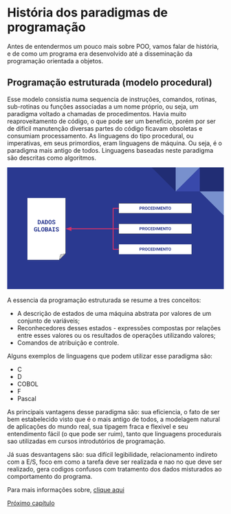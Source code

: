 # História dos paradigmas de programação

Antes de entendermos um pouco mais sobre POO, vamos falar de história, e de como um programa era desenvolvido até a disseminação da programação orientada a objetos.

## Programação estruturada (modelo procedural)
Esse modelo consistia numa sequencia de instruções, comandos, rotinas, sub-rotinas ou funções associadas a um nome próprio, ou seja, um paradigma voltado a chamadas de procedimentos. Havia muito reaproveitamento de código, o que pode ser um beneficio, porém por ser de dificil manutenção diversas partes do código ficavam obsoletas e consumiam processamento.
As linguagens do tipo procedural, ou imperativas, em seus primordios, eram linguagens de máquina. Ou seja, é o paradigma mais antigo de todos. Linguagens baseadas neste paradigma são descritas como algoritmos.

![diagrama procedural](img/procedural.png)

A essencia da programação estruturada se resume a tres conceitos:
- A descrição de estados de uma máquina abstrata por valores de um conjunto de variáveis;
- Reconhecedores desses estados - expressões compostas por relações entre esses valores ou os resultados de operações utilizando valores;
- Comandos de atribuição e controle.

Alguns exemplos de linguagens que podem utilizar esse paradigma são:
- C
- D
- COBOL
- F
- Pascal

As principais vantagens desse paradigma são: sua eficiencia, o fato de ser bem estabelecido visto que é o mais antigo de todos, a modelagem natural de aplicações do mundo real, sua tipagem fraca e flexivel e seu entendimento fácil (o que pode ser ruim), tanto que linguagens procedurais sao utilizadas em cursos introdutórios de programação.

Já suas desvantagens são: sua difícil legibilidade, relacionamento indireto com a E/S, foco em como a tarefa deve ser realizada e nao no que deve ser realizado, gera codigos confusos com tratamento dos dados misturados ao comportamento do programa.

Para mais informações sobre, [clique aqui](https://pt.wikipedia.org/wiki/Programa%C3%A7%C3%A3o_imperativa#Origens)

[Próximo capítulo](.././introducaoAPOO/introducaoAPOO.md)
